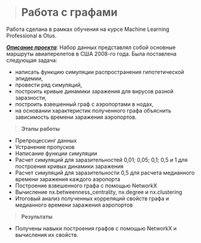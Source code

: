 ># Работа с графами
Работа сделана в рамках обучения на курсе Machine Learning Professional в Otus.

<u>***Описание проекта***</u>: Набор данных представлял собой основные маршруты авиаперелетов в США 2008-го года. Была поставлена следующая задача:
+ написать функцию симуляции распространения гипотетической эпидемии,
+ провести ряд симуляций,
+ построить кривые динамики заражения для вирусов разной заразности,
+ построить взвешенный граф с аэропортами в нодах,
+ на основании характеристик полученного графа объяснить зависимость времени заражения аэропортов.

>**Этапы работы**
+ Препроцессинг данных
+ Устранение пропусков
+ Написание функции симуляции
+ Расчет симуляций для заразительностей 0,01; 0,05; 0,1; 0,5 и 1 для построения кривых динамики заражения
+ Расчет симуляций для заразительности 0,5 для расчета медианного времени заражения каждого аэропорта
+ Построение взвешенного графа с помощью NetworkX
+ Вычисление nx.betweenness_centrality, nx.degree и nx.clustering
+ Итоговый анализ полученных корреляций свойств графа и медианного времени заражения аэропортов

>**Результаты**
+ Получены навыки построения графов с помощью NetworkX и вычисления их свойств.
